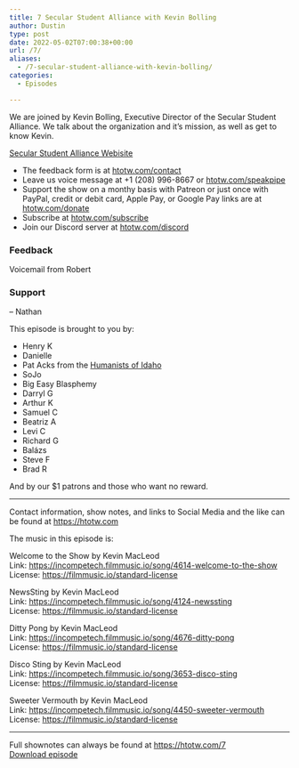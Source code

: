 ```yaml
---
title: 7 Secular Student Alliance with Kevin Bolling
author: Dustin
type: post
date: 2022-05-02T07:00:38+00:00
url: /7/
aliases:
  - /7-secular-student-alliance-with-kevin-bolling/
categories:
  - Episodes

---
```

<div id="buzzsprout-player-10551322"></div><script src="https://www.buzzsprout.com/1983601/10551322-7-secular-student-alliance-with-kevin-bolling.js?container_id=buzzsprout-player-10551322&player=small" type="text/javascript" charset="utf-8"></script>
  
We are joined by Kevin Bolling, Executive Director of the Secular Student Alliance. We talk about the organization and it’s mission, as well as get to know Kevin.

[Secular Student Alliance Webisite][1]

<!--more-->

  * The feedback form is at [htotw.com/contact][2]
  * Leave us voice message at +1 (208) 996-8667 or [htotw.com/speakpipe][3]
  * Support the show on a monthy basis with Patreon or just once with PayPal, credit or debit card, Apple Pay, or Google Pay links are at [htotw.com/donate][4]
  * Subscribe at [htotw.com/subscribe][5]
  * Join our Discord server at [htotw.com/discord][6]

### Feedback

Voicemail from Robert

### Support

&#8211; Nathan

This episode is brought to you by:

  * Henry K
  * Danielle
  * Pat Acks from the [Humanists of Idaho][7]
  * SoJo
  * Big Easy Blasphemy
  * Darryl G
  * Arthur K
  * Samuel C
  * Beatriz A
  * Levi C
  * Richard G
  * Balázs
  * Steve F
  * Brad R

And by our $1 patrons and those who want no reward.

* * *

Contact information, show notes, and links to Social Media and the like can be found at <https://htotw.com>

The music in this episode is:

Welcome to the Show by Kevin MacLeod  
Link: https://incompetech.filmmusic.io/song/4614-welcome-to-the-show  
License: https://filmmusic.io/standard-license

NewsSting by Kevin MacLeod  
Link: https://incompetech.filmmusic.io/song/4124-newssting  
License: https://filmmusic.io/standard-license

Ditty Pong by Kevin MacLeod  
Link: https://incompetech.filmmusic.io/song/4676-ditty-pong  
License: https://filmmusic.io/standard-license

Disco Sting by Kevin MacLeod  
Link: https://incompetech.filmmusic.io/song/3653-disco-sting  
License: https://filmmusic.io/standard-license

Sweeter Vermouth by Kevin MacLeod  
Link: https://incompetech.filmmusic.io/song/4450-sweeter-vermouth  
License: https://filmmusic.io/standard-license

* * *

Full shownotes can always be found at <https://htotw.com/7>  
[Download episode][8]

 [1]: https://secularstudents.org
 [2]: https://htotw.com/contact
 [3]: https://htotw.com/speakpike
 [4]: https://htotw.com/donate
 [5]: https://htotw.com/subscribe
 [6]: https://htotw.com/discord
 [7]: https://www.humanistsofidaho.org/
 [8]: https://www.buzzsprout.com/1983601/10551322-7-secular-student-alliance-with-kevin-bolling.mp3?download=true
